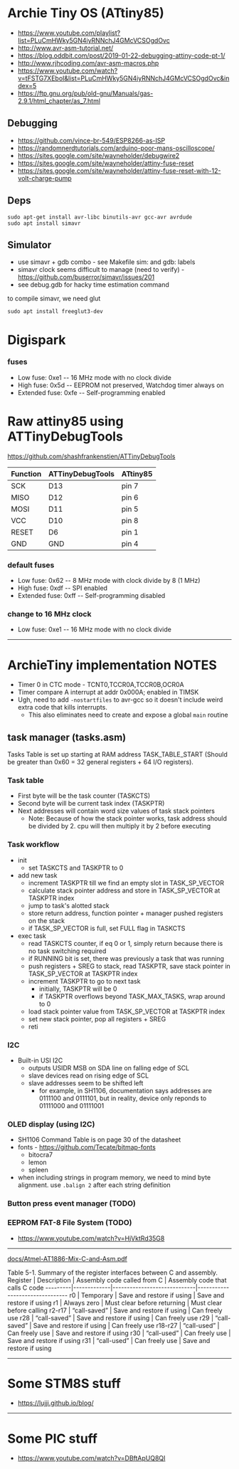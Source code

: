 # Archie Tiny OS (ATtiny85)

- https://www.youtube.com/playlist?list=PLuCmHWky5GN4iyRNNchJ4GMcVCSOgdOvc
- http://www.avr-asm-tutorial.net/
- https://blog.oddbit.com/post/2019-01-22-debugging-attiny-code-pt-1/
- http://www.rjhcoding.com/avr-asm-macros.php
- https://www.youtube.com/watch?v=tFSTG7XEboI&list=PLuCmHWky5GN4iyRNNchJ4GMcVCSOgdOvc&index=5
- https://ftp.gnu.org/pub/old-gnu/Manuals/gas-2.9.1/html_chapter/as_7.html


## Debugging
- https://github.com/vince-br-549/ESP8266-as-ISP
- https://randomnerdtutorials.com/arduino-poor-mans-oscilloscope/
- https://sites.google.com/site/wayneholder/debugwire2
- https://sites.google.com/site/wayneholder/attiny-fuse-reset
- https://sites.google.com/site/wayneholder/attiny-fuse-reset-with-12-volt-charge-pump

## Deps

```
sudo apt-get install avr-libc binutils-avr gcc-avr avrdude
sudo apt install simavr
```


## Simulator

- use simavr + gdb combo - see Makefile sim: and gdb: labels
- simavr clock seems difficult to manage (need to verify) - https://github.com/buserror/simavr/issues/201
- see debug.gdb for hacky time estimation command

to compile simavr, we need glut
```
sudo apt install freeglut3-dev
```

# Digispark
### fuses
- Low fuse: 0xe1  -- 16 MHz mode with no clock divide
- High fuse: 0x5d -- EEPROM not preserved, Watchdog timer always on
- Extended fuse: 0xfe -- Self-programming enabled



# Raw attiny85 using ATTinyDebugTools

https://github.com/shashfrankenstien/ATTinyDebugTools

Function| ATTinyDebugTools | ATtiny85
---|---|---
SCK | D13 | pin 7
MISO | D12 | pin 6
MOSI | D11 | pin 5
VCC | D10 | pin 8
RESET | D6 | pin 1
GND | GND | pin 4

### default fuses
- Low fuse: 0x62  -- 8 MHz mode with clock divide by 8 (1 MHz)
- High fuse: 0xdf -- SPI enabled
- Extended fuse: 0xff  -- Self-programming disabled

### change to 16 MHz clock
- Low fuse: 0xe1  -- 16 MHz mode with no clock divide



-----

# ArchieTiny implementation NOTES

- Timer 0 in CTC mode - TCNT0,TCCR0A,TCCR0B,OCR0A
- Timer compare A interrupt at addr 0x000A; enabled in TIMSK
- Ugh, need to add `-nostartfiles` to avr-gcc so it doesn't include weird extra code that kills interrupts.
    - This also eliminates need to create and expose a global `main` routine

## task manager (tasks.asm)
Tasks Table is set up starting at RAM address TASK_TABLE_START (Should be greater than 0x60 = 32 general registers + 64 I/O registers).

### Task table
- First byte will be the task counter (TASKCTS)
- Second byte will be current task index (TASKPTR)
- Next addresses will contain word size values of task stack pointers
    - Note: Because of how the stack pointer works, task address should be divided by 2. cpu will then multiply it by 2 before executing

### Task workflow
- init
    - set TASKCTS and TASKPTR to 0
- add new task
    - increment TASKPTR till we find an empty slot in TASK_SP_VECTOR
    - calculate stack pointer address and store in TASK_SP_VECTOR at TASKPTR index
    - jump to task's alotted stack
    - store return address, function pointer + manager pushed registers on the stack
    - if TASK_SP_VECTOR is full, set FULL flag in TASKCTS
- exec task
    - read TASKCTS counter, if eq 0 or 1, simply return because there is no task switching required
    - if RUNNING bit is set, there was previously a task that was running
    - push registers + SREG to stack, read TASKPTR, save stack pointer in TASK_SP_VECTOR at TASKPTR index
    - increment TASKPTR to go to next task
        - initially, TASKPTR will be 0
        - if TASKPTR overflows beyond TASK_MAX_TASKS, wrap around to 0
    - load stack pointer value from TASK_SP_VECTOR at TASKPTR index
    - set new stack pointer, pop all registers + SREG
    - reti


### I2C
- Built-in USI I2C
    - outputs USIDR MSB on SDA line on falling edge of SCL
    - slave devices read on rising edge of SCL
    - slave addresses seem to be shifted left
        - for example, in SH1106, documentation says addresses are 0111100 and 0111101, but in reality, device only reponds to 01111000 and 01111001

### OLED display (using I2C)
- SH1106 Command Table is on page 30 of the datasheet
- fonts - https://github.com/Tecate/bitmap-fonts
    - bitocra7
    - lemon
    - spleen
- when including strings in program memory, we need to mind byte alignment.
    use `.balign 2` after each string definition

### Button press event manager (TODO)


### EEPROM FAT-8 File System (TODO)
- https://www.youtube.com/watch?v=HjVktRd35G8


-----

[docs/Atmel-AT1886-Mix-C-and-Asm.pdf](docs/Atmel-AT1886-Mix-C-and-Asm.pdf)

Table 5-1. Summary of the register interfaces between C and assembly.
Register | Description | Assembly code called from C | Assembly code that calls C code
---------|-------------|-----------------------------|--------------------------------
r0 | Temporary | Save and restore if using | Save and restore if using
r1 | Always zero | Must clear before returning | Must clear before calling
r2-r17 | “call-saved” | Save and restore if using | Can freely use
r28    | “call-saved” | Save and restore if using | Can freely use
r29    | “call-saved” | Save and restore if using | Can freely use
r18-r27 | “call-used” | Can freely use | Save and restore if using
r30     | “call-used” | Can freely use | Save and restore if using
r31     | “call-used” | Can freely use | Save and restore if using


-----

# Some STM8S stuff

- https://lujji.github.io/blog/


-----

# Some PIC stuff

- https://www.youtube.com/watch?v=DBftApUQ8QI
